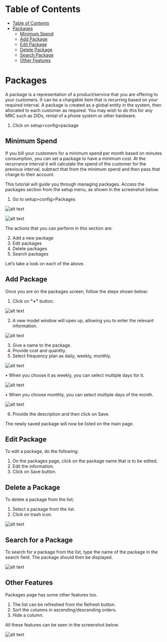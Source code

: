 # Table of Contents

* [Table of Contents](#table-of-contents)
* [Packages](#packages)
  * [Minimum Spend](#minimum-spend)
  * [Add Package](#add-package)
  * [Edit Package](#edit-package)
  * [Delete Package](#delete-package)
  * [Search Package](#search-package)
  * [Other Features](#other-features)


# Packages

A package is a representation of a product/service that you are offering to your customers. It can be a chargable item that is recurring based on your required interval.
A package is created as a global entity in the system, then allocated to each customer as required. You may wish to do this for any MRC such as DIDs, rental of a phone system or other hardware.

1. Click on setup>config>package

## Minimum Spend
If you bill your customers for a minimum spend per month based on minutes consumption, you can set a package to have a minimum cost. At the recurrance interval it will calculate the spend of the customer for the previous interval, subtract that from the minimum spend and then pass that charge to their account.

This tutorial will guide you through managing packages. Access the packages section from the setup menu, as shown in the screenshot below.
 
1. Go to setup>config>Packages 

 ![alt text][package-1]
 
 ![alt text][package-2]
 
The actions that you can perform in this section are:

2.	Add a new package
3.	Edit packages
4.	Delete packages
5.	Search packages

Let’s take a look on each of the above.

## Add Package

Once you are on the packages screen, follow the steps shown below:

1.	Click on **"+"** button.

![alt text][package-3]
 
2.	A new model window will open up, allowing you to enter the relevant information.
 
![alt text][package-4]

3.	Give a name to the package.
4.	Provide cost and quantity.
5.	Select frequency plan as daily, weekly, monthly.

![alt text][package-5] 

•	When you choose it as weekly, you can select multiple days for it.

![alt text][package-6] 

•	When you choose monthly, you can select multiple days of the month.
 
 ![alt text][package-7]
 
6.	Provide the description and then click on Save.

The newly saved package will now be listed on the main page.

## Edit Package

To edit a package, do the following:

1.	On the packages page, click on the package name that is to be edited.
2.	Edit the information.
3.	Click on Save button.

## Delete a Package

To delete a package from the list;

1.	Select a package from the list.
2.	Click on trash icon.

 ![alt text][package-8]
 
## Search for a Package

To search for a package from the list, type the name of the package in the search field. The package should then be displayed. 
 
 ![alt text][package-9]

## Other Features

Packages page has some other features too.

1.	The list can be refreshed from the Refresh button.
2.	Sort the columns in ascending/descending orders.
3.	Hide a column.

All these features can be seen in the screenshot below.

![alt text][package-10]
 
[package-1]: https://raw.githubusercontent.com/digipigeon/connexcs-user-docs/master/new-images/245.png "package-1"
[package-2]: https://raw.githubusercontent.com/digipigeon/connexcs-user-docs/master/new-images/246.png "package-2"
[package-3]: https://raw.githubusercontent.com/digipigeon/connexcs-user-docs/master/new-images/247.png "package-3"
[package-4]: https://raw.githubusercontent.com/digipigeon/connexcs-user-docs/master/new-images/248.png "package-4"
[package-5]: https://raw.githubusercontent.com/digipigeon/connexcs-user-docs/master/new-images/249.png "package-5"
[package-6]: https://raw.githubusercontent.com/digipigeon/connexcs-user-docs/master/new-images/250.png "package-6"
[package-7]: https://raw.githubusercontent.com/digipigeon/connexcs-user-docs/master/new-images/251.png "package-7"
[package-8]: https://raw.githubusercontent.com/digipigeon/connexcs-user-docs/master/new-images/252.png "package-8"
[package-9]: https://raw.githubusercontent.com/digipigeon/connexcs-user-docs/master/new-images/253.png "package-9"
[package-10]: https://raw.githubusercontent.com/digipigeon/connexcs-user-docs/master/new-images/254.png "package-10"
